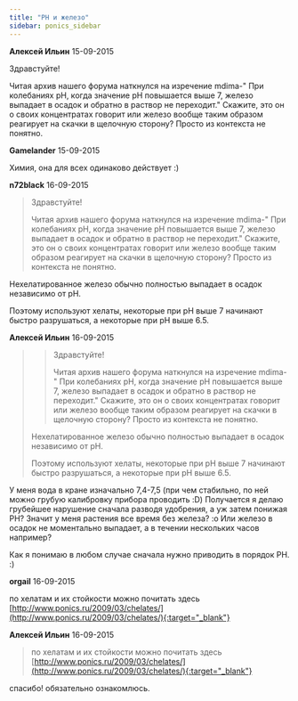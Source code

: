 ```yaml
---
title: "PH и железо"
sidebar: ponics_sidebar
---
```


**Алексей Ильин** 15-09-2015

Здравстуйте!

Читая архив нашего форума наткнулся на изречение mdima-" При колебаниях pH, когда значение pH повышается выше 7, железо выпадает в осадок и обратно в раствор не переходит." Скажите, это он о своих концентратах говорит или железо вообще таким образом реагирует на скачки в щелочную сторону? Просто из контекста не понятно.


**Gamelander** 15-09-2015

Химия, она для всех одинаково действует :)


**n72black** 16-09-2015

> Здравстуйте!
> 
> Читая архив нашего форума наткнулся на изречение mdima-" При колебаниях pH, когда значение pH повышается выше 7, железо выпадает в осадок и обратно в раствор не переходит." Скажите, это он о своих концентратах говорит или железо вообще таким образом реагирует на скачки в щелочную сторону? Просто из контекста не понятно.

Нехелатированное железо обычно полностью выпадает в осадок независимо от рН.

Поэтому используют хелаты, некоторые при рН выше 7 начинают быстро разрушаться, а некоторые при рН выше 6.5.


**Алексей Ильин** 16-09-2015

> > Здравстуйте!
> > 
> > Читая архив нашего форума наткнулся на изречение mdima-" При колебаниях pH, когда значение pH повышается выше 7, железо выпадает в осадок и обратно в раствор не переходит." Скажите, это он о своих концентратах говорит или железо вообще таким образом реагирует на скачки в щелочную сторону? Просто из контекста не понятно.
> 
> 
> 
> Нехелатированное железо обычно полностью выпадает в осадок независимо от рН.
> 
> Поэтому используют хелаты, некоторые при рН выше 7 начинают быстро разрушаться, а некоторые при рН выше 6.5.

У меня вода в кране изначально 7,4-7,5 (при чем стабильно, по ней можно грубую калибровку прибора проводить :D) Получается я делаю грубейшее нарушение сначала разводя удобрения, а уж затем понижая PH? Значит у меня растения все время без железа? :o Или железо в осадок не моментально выпадает, а в течении нескольких часов например?

Как я понимаю в любом случае сначала нужно приводить в порядок PH. :)


**orgail** 16-09-2015

по хелатам и их стойкости можно почитать здесь [http://www.ponics.ru/2009/03/chelates/](http://www.ponics.ru/2009/03/chelates/){:target="_blank"}


**Алексей Ильин** 16-09-2015

> по хелатам и их стойкости можно почитать здесь [http://www.ponics.ru/2009/03/chelates/](http://www.ponics.ru/2009/03/chelates/){:target="_blank"}

спасибо! обязательно ознакомлюсь.


